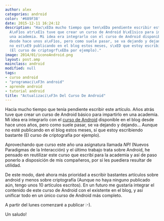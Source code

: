```yaml
---
author: alex
categories: android
color: '#689F38'
date: 2015-12-11 16:24:12
description: "Hac\xEDa mucho tiempo que ten\xEDa pendiente escribir este art\xEDculo.
  A\xF1os atr\xE1s tuve que crear un curso de Android b\xE1sico para impartirlo en
  una academia. Mi idea era integrarlo con el curso de Android disponible en el blog
  desde hace unos a\xF1os, pero como suele pasar, se va dejando y dejando... Aunque
  no est\xE9 publicando en el blog estos meses, s\xED que estoy escribiendo bastante
  (El curso de criptogrf\xEDa por ejemplo)."
image: 2014/01/iconoAndroid.png
layout: post.amp
mainclass: android
modified: null
tags:
- curso android
- "programaci\xF3n android"
- aprende android
- tutorial android
title: "Actualizaci\xF3n Del Curso De Android"
---
```


<figure>
  <a href="/img/2014/01/iconoAndroid.png"><amp-img layout="responsive" src="/img/2014/01/iconoAndroid.png" title="{{ page.title }}" alt="{{ page.title }}" /></a>
</figure>

Hacía mucho tiempo que tenía pendiente escribir este artículo. Años atrás tuve que crear un curso de Android básico para impartirlo en una academia. Mi idea era integrarlo con el [curso de Android](/curso-programacion-android/ "Curso de Android") disponible en el blog desde hace unos años, pero como suele pasar, se va dejando y dejando... Aunque no esté publicando en el blog estos meses, sí que estoy escribiendo bastante (El curso de criptografía por ejemplo).

<!--more--><!--ad-->

Aprovechando que curso este año una asignatura llamada _NPI_ (Nuevos Paradigmas de la Interacción)  y el último trabajo trata sobre Android, he pensado en reutilizar este curso que escribí para la academia y así de paso ponerlo a disposición de mis compañeros, por si les puediera resultar de utilidad.

De este modo, daré ahora más prioridad a escribir bastantes artículos sobre android y menos sobre criptografía (Aunque no haya ninguno publicado aún, tengo unos 10 artículos escritos). En un futuro me gustaría integrar el contenido de este curso de Android con el existente en el blog, y así unificar todo en un único curso de Android más completo.

A partir del lunes comenzaré a publicar :-).

Un saludo!
